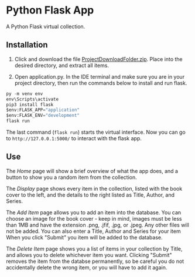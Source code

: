 
Python Flask App
================

A Python Flask virtual collection.

Installation
------------

1. Click and download the file [ProjectDownloadFolder.zip](https://github.com/SLDowney/PythonFlaskProject/blob/master/ProjectDownloadFolder.zip). Place into the 
desired directory, and extract all items.

2. Open application.py. In the IDE terminal and make sure you are in your project directory, then run the commands below to install and run flask. 
  ```python
  py -m venv env
  env\Scripts\activate
  pip3 install flask
  $env:FLASK_APP="application"
  $env:FLASK_ENV="development"
  flask run
  ```
The last command (`flask run`) starts the virtual interface. Now you can go to `http://127.0.0.1:5000/` to interact with the flask app.

Use
---

The *Home* page will show a brief overview of what the app does, and a button to show you a random item from the collection. 

The *Display* page shows every item in the collection, listed with the book cover to the left, and the details to the right listed as Title, Author, and Series. 

The *Add Item* page allows you to add an item into the database. You can choose an image for the book cover - keep in mind, images must be less than 
1MB and have the extension .png, .jfif, .jpg, or .jpeg. Any other files will not be added. You can also enter a Title, Author and Series for your item When you 
click "Submit" you item will be added to the database.

The *Delete Item* page shows you a list of items in your collection by Title, and allows you to delete whichever item you want. Clicking "Submit" removes the item 
from the databse permanently, so be careful you do not accidentally delete the wrong item, or you will have to add it again.
